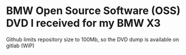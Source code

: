 # BMW Open Source Software (OSS) DVD I received for my BMW X3

Github limits repository size to 100Mb, so the DVD dump is available on gitlab (WiP)
